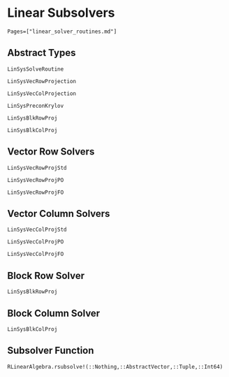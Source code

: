 # Linear Subsolvers

```@contents
Pages=["linear_solver_routines.md"]
```

## Abstract Types

```@docs
LinSysSolveRoutine

LinSysVecRowProjection

LinSysVecColProjection

LinSysPreconKrylov

LinSysBlkRowProj

LinSysBlkColProj
```

## Vector Row Solvers

```@docs
LinSysVecRowProjStd

LinSysVecRowProjPO

LinSysVecRowProjFO
```

## Vector Column Solvers

```@docs
LinSysVecColProjStd

LinSysVecColProjPO

LinSysVecColProjFO
```

## Block Row Solver

```
LinSysBlkRowProj
```

## Block Column Solver

```
LinSysBlkColProj
```

## Subsolver Function

```@docs
RLinearAlgebra.rsubsolve!(::Nothing,::AbstractVector,::Tuple,::Int64)
```
